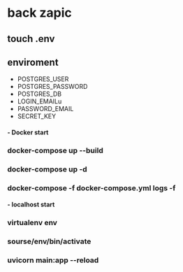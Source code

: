
# back zapic
## touch .env
## enviroment
   - POSTGRES_USER
   - POSTGRES_PASSWORD
   - POSTGRES_DB
   - LOGIN_EMAILu
   - PASSWORD_EMAIL
   - SECRET_KEY

#### - Docker start
### docker-compose up --build
### docker-compose up -d
### docker-compose -f docker-compose.yml logs -f






#### - localhost start
### virtualenv env
### sourse/env/bin/activate
### uvicorn main:app --reload
